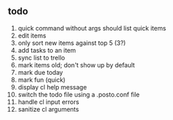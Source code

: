 todo
----

1. quick command without args should list quick items
2. edit items
3. only sort new items against top 5 (3?)
4. add tasks to an item
5. sync list to trello
6. mark items old; don't show up by default
7. mark due today
8. mark fun (quick)
9. display cl help message
10. switch the todo file using a .posto.conf file
11. handle cl input errors
12. sanitize cl arguments
